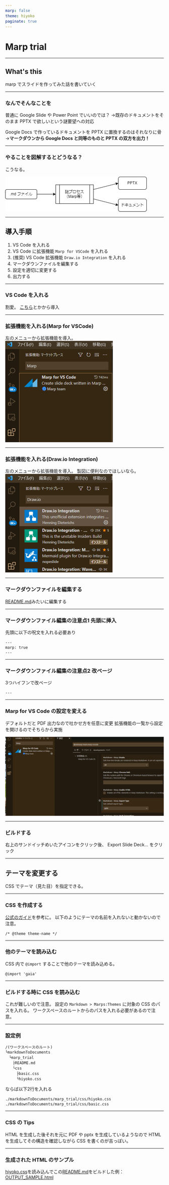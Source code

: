 ```yaml
---
marp: false
theme: hiyoko
paginate: true
---
```


# Marp trial

---

## What's this

marp でスライドを作ってみた話を書いていく

---

### なんでそんなことを

普通に Google Slide や Power Point でいいのでは？
→既存のドキュメントをそのまま PPTX で欲しいという謎要望への対応

Google Docs で作っているドキュメントを PPTX に置換するのはそれなりに骨
→**マークダウンから Google Docs と同等のものと PPTX の双方を出力！**

---

### やることを図解するとどうなる？

こうなる。

![マークダウンを謎プロセスに打ち込んで必要なものを生成](./pics/howToGenerateDestination.drawio.png)

---

## 導入手順

1. VS Code を入れる
2. VS Code に拡張機能 `Marp for VSCode` を入れる
3. (推奨) VS Code 拡張機能 `Draw.io Integration` を入れる
4. マークダウンファイルを編集する
5. 設定を適切に変更する
6. 出力する

---

### VS Code を入れる

割愛。
[こちら](https://azure.microsoft.com/ja-jp/products/visual-studio-code/)とかから導入

---

### 拡張機能を入れる(Marp for VSCode)

左のメニューから拡張機能を導入。
![Marp for VSCode](./pics/howToInstallMarpForVSCode.png)

---

### 拡張機能を入れる(Draw.io Integration)

左のメニューから拡張機能を導入。
製図に便利なのでほしいなら。
![Draw.io Integration](./pics/howToInstallDraw.io_Integration.png)

---

### マークダウンファイルを編集する

[README.md](./README.md)みたいに編集する

---

### マークダウンファイル編集の注意点1 先頭に挿入

先頭に以下の呪文を入れる必要あり

```
---
marp: true
---
```

---

### マークダウンファイル編集の注意点2 改ページ

3つハイフンで改ページ

```
---
```

---

### Marp for VS Code の設定を変える

デフォルトだと PDF 出力なので吐かせ方を任意に変更
拡張機能の一覧から設定を開けるのでそちらから実施

![設定変更](./pics/howToConfigurateMarpForVSCode.png)

---

### ビルドする

右上のサンドイッチめいたアイコンをクリック後、
Export Slide Deck... をクリック

---

## テーマを変更する

CSS でテーマ（見た目）を指定できる。

---

### CSS を作成する

[公式のガイド](https://marpit.marp.app/theme-css)を参考に。
以下のようにテーマの名前を入れないと動かないので注意。

```
/* @theme theme-name */
```

---

### 他のテーマを読み込む

CSS 内で `@import` することで他のテーマを読み込める。

```
@import 'gaia'
```

---

### ビルドする時に CSS を読み込む

これが難しいので注意。
設定の `Markdown > Marps:Themes` に対象の CSS のパスを入れる。
ワークスペースのルートからのパスを入れる必要があるので注意。

---

### 設定例

```
/(ワークスペースのルート)
└markdownToDocuments
　└marp_trial
　　├README.md
　　└css
　　　├basic.css
　　　└hiyoko.css
```
ならば以下2行を入れる
```
./markdownToDocuments/marp_trial/css/hiyoko.css
./markdownToDocuments/marp_trial/css/basic.css
```

---

### CSS の Tips

HTML を生成した後それを元に PDF や pptx を生成しているようなので
HTML を生成してその構造を確認しながら CSS を書くのが吉っぽい。

---

### 生成された HTML のサンプル

[hiyoko.css](./css/hiyoko.css)を読み込んでこの[README.md](./README.md)をビルドした例：[OUTPUT_SAMPLE.html](./OUTPUT_SAMPLE.html)

